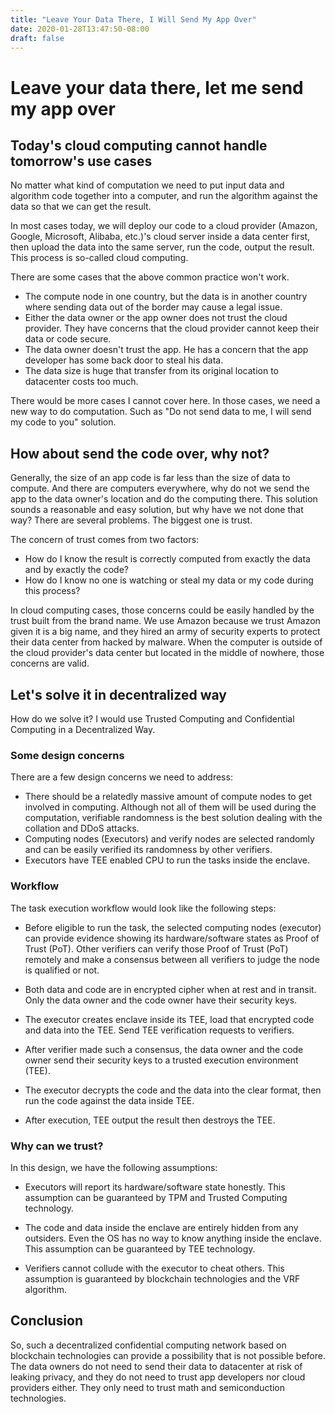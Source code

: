 ```yaml
---
title: "Leave Your Data There, I Will Send My App Over"
date: 2020-01-28T13:47:50-08:00
draft: false
---
```

# Leave your data there, let me send my app over

## Today's cloud computing cannot handle tomorrow's use cases

No matter what kind of computation we need to put input data and algorithm code together into a computer, and run the algorithm against the data so that we can get the result.

In most cases today, we will deploy our code to a cloud provider (Amazon, Google, Microsoft, Alibaba, etc.)'s cloud server inside a data center first, then upload the data into the same server, run the code, output the result. This process is so-called cloud computing. 

There are some cases that the above common practice won't work. 

- The compute node in one country, but the data is in another country where sending data out of the border may cause a legal issue. 
- Either the data owner or the app owner does not trust the cloud provider. They have concerns that the cloud provider cannot keep their data or code secure. 
- The data owner doesn't trust the app. He has a concern that the app developer has some back door to steal his data. 
- The data size is huge that transfer from its original location to datacenter costs too much.

There would be more cases I cannot cover here. In those cases, we need a new way to do computation. Such as "Do not send data to me, I will send my code to you" solution. 

## How about send the code over, why not?

Generally, the size of an app code is far less than the size of data to compute. And there are computers everywhere, why do not we send the app to the data owner's location and do the computing there. This solution sounds a reasonable and easy solution, but why have we not done that way? There are several problems. The biggest one is trust.

The concern of trust comes from two factors:
- How do I know the result is correctly computed from exactly the data and by exactly the code? 
- How do I know no one is watching or steal my data or my code during this process?

In cloud computing cases, those concerns could be easily handled by the trust built from the brand name. We use Amazon because we trust Amazon given it is a big name, and they hired an army of security experts to protect their data center from hacked by malware. When the computer is outside of the cloud provider's data center but located in the middle of nowhere, those concerns are valid. 

## Let's solve it in decentralized way

How do we solve it? I would use Trusted Computing and Confidential Computing in a Decentralized Way. 
 
### Some design concerns

There are a few design concerns we need to address:
- There should be a relatedly massive amount of compute nodes to get involved in computing. Although not all of them will be used during the computation, verifiable randomness is the best solution dealing with the collation and DDoS attacks. 
- Computing nodes (Executors) and verify nodes are selected randomly and can be easily verified its randomness by other verifiers. 
- Executors have TEE enabled CPU to run the tasks inside the enclave.

### Workflow

The task execution workflow would look like the following steps:

- Before eligible to run the task, the selected computing nodes (executor) can provide evidence showing its hardware/software states as Proof of Trust (PoT). Other verifiers can verify those Proof of Trust (PoT) remotely and make a consensus between all verifiers to judge the node is qualified or not. 

- Both data and code are in encrypted cipher when at rest and in transit. Only the data owner and the code owner have their security keys. 

- The executor creates enclave inside its TEE, load that encrypted code and data into the TEE. Send TEE verification requests to verifiers. 

- After verifier made such a consensus, the data owner and the code owner send their security keys to a trusted execution environment (TEE).

- The executor decrypts the code and the data into the clear format, then run the code against the data inside TEE.

- After execution, TEE output the result then destroys the TEE. 

### Why can we trust?

In this design, we have the following assumptions:

- Executors will report its hardware/software state honestly. This assumption can be guaranteed by TPM and Trusted Computing technology.

- The code and data inside the enclave are entirely hidden from any outsiders. Even the OS has no way to know anything inside the enclave. This assumption can be guaranteed by TEE technology.

- Verifiers cannot collude with the executor to cheat others. This assumption is guaranteed by blockchain technologies and the VRF algorithm.

## Conclusion

So, such a decentralized confidential computing network based on blockchain technologies can provide a possibility that is not possible before. The data owners do not need to send their data to datacenter at risk of leaking privacy, and they do not need to trust app developers nor cloud providers either. They only need to trust math and semiconduction technologies. 
